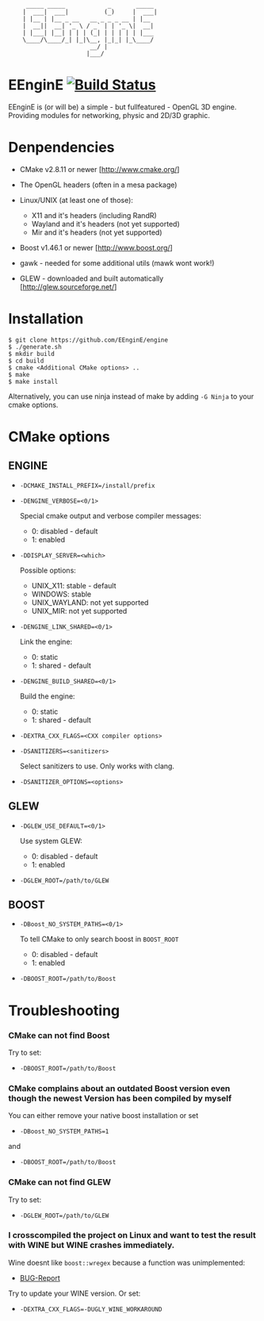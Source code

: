 ```
     _____ _____            _       _____
    |  ___|  ___|          (_)     |  ___|
    | |__ | |__ _ __   __ _ _ _ __ | |__
    |  __||  __| '_ \ / _` | | '_ \|  __|
    | |___| |__| | | | (_| | | | | | |___
    \____/\____/_| |_|\__, |_|_| |_\____/
                       __/ |
                      |___/
```

# EEnginE [![Build Status](<https://travis-ci.org/EEnginE/engine.svg?branch=master>)](<https://travis-ci.org/EEnginE/engine>)

EEnginE is (or will be) a simple - but fullfeatured - OpenGL 3D engine.
Providing modules for networking, physic and 2D/3D graphic.

# Denpendencies

-   CMake v2.8.11 or newer [<http://www.cmake.org/>]
-   The OpenGL headers (often in a mesa package)
-   Linux/UNIX (at least one of those):
    -   X11 and it's headers (including RandR)
    -   Wayland and it's headers (not yet supported)
    -   Mir and it's headers (not yet supported)
-   Boost v1.46.1 or newer [<http://www.boost.org/>]
-   gawk - needed for some additional utils (mawk wont work!)

-   GLEW - downloaded and built automatically [<http://glew.sourceforge.net/>]

# Installation

```
$ git clone https://github.com/EEnginE/engine
$ ./generate.sh
$ mkdir build
$ cd build
$ cmake <Additional CMake options> ..
$ make
$ make install
```

Alternatively, you can use ninja instead of make by adding `-G Ninja` to your cmake options.

# CMake options

## ENGINE

-   `-DCMAKE_INSTALL_PREFIX=/install/prefix`

-   `-DENGINE_VERBOSE=<0/1>`

    Special cmake output and verbose compiler messages:
      - 0: disabled - default
      - 1: enabled

-   `-DDISPLAY_SERVER=<which>`

    Possible options:
      - UNIX_X11: stable - default
      - WINDOWS: stable
      - UNIX_WAYLAND: not yet supported
      - UNIX_MIR: not yet supported


-   `-DENGINE_LINK_SHARED=<0/1>`

    Link the engine:
      - 0: static
      - 1: shared - default


-   `-DENGINE_BUILD_SHARED=<0/1>`

    Build the engine:
      - 0: static
      - 1: shared - default


-   `-DEXTRA_CXX_FLAGS=<CXX compiler options>`

-   `-DSANITIZERS=<sanitizers>`

    Select sanitizers to use. Only works with clang.

-   `-DSANITIZER_OPTIONS=<options>`

## GLEW

-   `-DGLEW_USE_DEFAULT=<0/1>`

    Use system GLEW:
      - 0: disabled - default
      - 1: enabled


-   `-DGLEW_ROOT=/path/to/GLEW`

## BOOST

-   `-DBoost_NO_SYSTEM_PATHS=<0/1>`

    To tell CMake to only search boost in `BOOST_ROOT`
      - 0: disabled - default
      - 1: enabled


-   `-DBOOST_ROOT=/path/to/Boost`

# Troubleshooting

### CMake can not find Boost

Try to set:
-   `-DBOOST_ROOT=/path/to/Boost`

### CMake complains about an outdated Boost version even though the newest Version has been compiled by myself

You can either remove your native boost installation or set
-    `-DBoost_NO_SYSTEM_PATHS=1`

and

-    `-DBOOST_ROOT=/path/to/Boost`

### CMake can not find GLEW

Try to set:
-    `-DGLEW_ROOT=/path/to/GLEW`

### I crosscompiled the project on Linux and want to test the result with WINE but WINE crashes immediately.

Wine doesnt like `boost::wregex` because a function was unimplemented:

-    [BUG-Report](http://bugs.winehq.org/show_bug.cgi?id=36617)

Try to update your WINE version.
Or set:

-    `-DEXTRA_CXX_FLAGS=-DUGLY_WINE_WORKAROUND`
